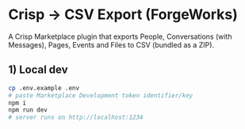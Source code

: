# Crisp → CSV Export (ForgeWorks)

A Crisp Marketplace plugin that exports People, Conversations (with Messages), Pages, Events and Files to CSV (bundled as a ZIP).

## 1) Local dev

```bash
cp .env.example .env
# paste Marketplace Development token identifier/key
npm i
npm run dev
# server runs on http://localhost:1234
